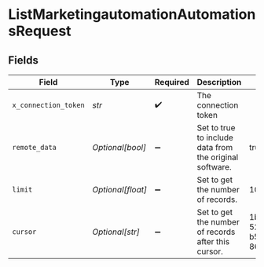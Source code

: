 # ListMarketingautomationAutomationsRequest


## Fields

| Field                                                   | Type                                                    | Required                                                | Description                                             | Example                                                 |
| ------------------------------------------------------- | ------------------------------------------------------- | ------------------------------------------------------- | ------------------------------------------------------- | ------------------------------------------------------- |
| `x_connection_token`                                    | *str*                                                   | :heavy_check_mark:                                      | The connection token                                    |                                                         |
| `remote_data`                                           | *Optional[bool]*                                        | :heavy_minus_sign:                                      | Set to true to include data from the original software. | true                                                    |
| `limit`                                                 | *Optional[float]*                                       | :heavy_minus_sign:                                      | Set to get the number of records.                       | 10                                                      |
| `cursor`                                                | *Optional[str]*                                         | :heavy_minus_sign:                                      | Set to get the number of records after this cursor.     | 1b8b05bb-5273-4012-b520-8657b0b90874                    |
